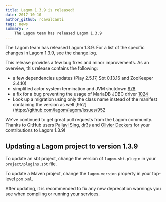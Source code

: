```yaml
---
title: Lagom 1.3.9 is released!
date: 2017-10-10
author_github: rcavalcanti
tags: news
summary: >
    The Lagom team has released Lagom 1.3.9
---
```


The Lagom team has released Lagom 1.3.9. For a list of the specific changes in Lagom 1.3.9, see the [change log](/changelog.html).

This release provides a few bug fixes and minor improvements. As an overview, this release contains the following:

- a few dependencies updates (Play 2.5.17, Sbt 0.13.16 and ZooKeeper 3.4.10)
- simplified actor system termination and JVM shutdown [978](https://github.com/lagom/lagom/issues/978) 
- a fix for a bug preventing the usage of MariaDB JDBC driver [1024](https://github.com/lagom/lagom/issues/1024)
- Look up a migration using only the class name instead of the manifest containing the version as well [952](https://github.com/lagom/lagom/issues/952

We've continued to get great pull requests from the Lagom community. Thanks to GitHub users [Pallavi Sing](https://github.com/PallaviSingh1992),
[dr3s](https://github.com/dr3s) and [Olivier Deckers](https://github.com/olivierdeckers) for your contributions to Lagom 1.3.9!



## Updating a Lagom project to version 1.3.9

To update an sbt project, change the version of `lagom-sbt-plugin` in your `project/plugins.sbt` file.

To update a Maven project, change the `lagom.version` property in your top-level `pom.xml`.

After updating, it is recommended to fix any new deprecation warnings you see when compiling or running your services.

